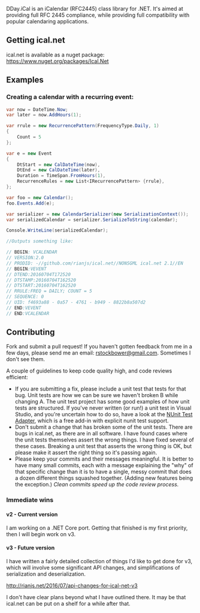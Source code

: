 DDay.iCal is an iCalendar (RFC2445) class library for .NET. It's aimed at providing full RFC 2445 compliance, while providing full compatibility with popular calendaring applications.

## Getting ical.net

ical.net is available as a nuget package: https://www.nuget.org/packages/Ical.Net

## Examples

### Creating a calendar with a recurring event:

```csharp
var now = DateTime.Now;
var later = now.AddHours(1);

var rrule = new RecurrencePattern(FrequencyType.Daily, 1)
{
    Count = 5
};

var e = new Event
{
    DtStart = new CalDateTime(now),
    DtEnd = new CalDateTime(later),
    Duration = TimeSpan.FromHours(1),
    RecurrenceRules = new List<IRecurrencePattern> {rrule},
};

var foo = new Calendar();
foo.Events.Add(e);

var serializer = new CalendarSerializer(new SerializationContext());
var serializedCalendar = serializer.SerializeToString(calendar);

Console.WriteLine(serializedCalendar);

//Outputs something like:

// BEGIN: VCALENDAR
// VERSION:2.0
// PRODID: -//github.com/rianjs/ical.net//NONSGML ical.net 2.1//EN
// BEGIN:VEVENT
// DTEND:20160704T172520
// DTSTAMP:20160704T162520
// DTSTART:20160704T162520
// RRULE:FREQ = DAILY; COUNT = 5
// SEQUENCE: 0
// UID: f4693a88 - 0a57 - 4761 - b949 - 8822b8a507d2
// END:VEVENT
// END:VCALENDAR
```

## Contributing

Fork and submit a pull request! If you haven't gotten feedback from me in a few days, please send me an email: rstockbower@gmail.com. Sometimes I don't see them.

A couple of guidelines to keep code quality high, and code reviews efficient:

* If you are submitting a fix, please include a unit test that tests for that bug. Unit tests are how we can be sure we haven't broken B while changing A. The unit test project has some good examples of how unit tests are structured. If you've never written (or run!) a unit test in Visual Studio, and you're uncertain how to do so, have a look at the [NUnit Test Adapter](http://nunit.org/index.php?p=vsTestAdapter&r=2.6.4), which is a free add-in with explicit nunit test support.
* Don't submit a change that has broken some of the unit tests. There are bugs in ical.net, as there are in all software. I have found cases where the unit tests themselves assert the wrong things. I have fixed several of these cases. Breaking a unit test that asserts the wrong thing is OK, but please make it assert the right thing so it's passing again.
* Please keep your commits and their messages meaningful. It is better to have many small commits, each with a message explaining the "why" of that specific change than it is to have a single, messy commit that does a dozen different things squashed together.  (Adding new features being the exception.) _Clean commits speed up the code review process._

### Immediate wins

#### v2 - Current version

I am working on a .NET Core port. Getting that finished is my first priority, then I will begin work on v3.

#### v3 - Future version

I have written a fairly detailed collection of things I'd like to get done for v3, which will involve some significant API changes, and simplifications of serialization and deserialization.

http://rianjs.net/2016/07/api-changes-for-ical-net-v3

I don't have clear plans beyond what I have outlined there. It may be that ical.net can be put on a shelf for a while after that.
